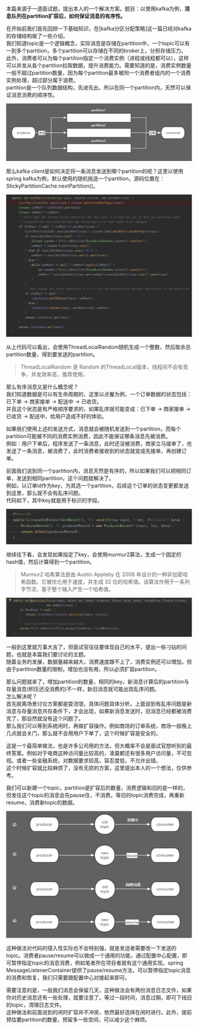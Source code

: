 本篇来源于一道面试题，提出本人的一个解决方案。题目：以使用kafka为例，**消息队列在partition扩容后，如何保证消息的有序性。**     

在开始前我们首先回顾一下基础知识，在[kafka分区分配策略]这一篇已经对kafka的存储结构做了一些介绍。    
我们知道topic是一个逻辑概念，实际消息是存储在partition中，一个topic可以有一到多个partition，多个partition可以存储在不同的broker上，分担存储压力。   
此外，消费者可以为每个partition指定一个消费实例（进程或线程都可以），这样可以并发从各个partition拉取数据，提升消费能力。需要知道的是，消费实例数量一般不超过partition数量，因为每个partition最多被同一个消费者组内的一个消费实例处理，超过部分属于浪费。   
partition是一个队列数据结构，先进先出，所以在同一个partition内，天然可以保证消息消费的顺序性。   

![image](https://github.com/jmilktea/jtea/blob/master/%E4%B8%AD%E9%97%B4%E4%BB%B6/kafka/images/kafka-partition-order-1.png)    

那么kafka client是如何决定将一条消息发送到哪个partition的呢？这里以使用spring kafka为例，默认使用的随机挑选一个partition，源码位置在：StickyPartitionCache.nextPartition()。  

![image](https://github.com/jmilktea/jtea/blob/master/%E4%B8%AD%E9%97%B4%E4%BB%B6/kafka/images/kafka-partition-order-2.png)    

从上代码可以看出，会使用ThreadLocalRandom随机生成一个整数，然后取余总partition数量，得到要发送的partition。    
> ThreadLocalRandom 是 Random 的ThreadLocal版本，线程间不会有竞争，并发效率高，推荐使用。    

那么有序消息又是什么概念呢？   
我们知道数据是可以有生命周期的，这里以点餐为例，一个订单数据的状态包括：已下单 -> 商家接单 -> 配送中 -> 已收货。    
并且这个状态是有严格顺序要求的，如果乱序就可能变成：已下单 -> 商家接单 -> 已收货 -> 配送中，给用户造成不好的体验。    

如果我们使用上述的发送方式，消息就会被随机发送到一个partition，而每个partition可能被不同的消费实例消费，因此不能保证哪条消息先被消费。   
例如：用户下单后，程序发送了一条消息，此时还没被消费，商家立马接单了，也发送了一条消息，被消费了，此时消费者接收到的状态就变成先接单，再创建订单。    

前面我们说到同一个partition内，消息天然是有序的，所以如果我们可以把相同订单，发送到相同partition，这个问题就解决了。   
例如，以订单id作为key，为其选一个partition，后续这个订单的状态变更都发送到这里，那么就不会有乱序问题。   
代码如下，其中key就是用于标识的字段。   

![image](https://github.com/jmilktea/jtea/blob/master/%E4%B8%AD%E9%97%B4%E4%BB%B6/kafka/images/kafka-partition-order-3.png)   

继续往下看，会发现如果指定了key，会使用murmur2算法，生成一个固定的hash值，然后计算得到一个partition。    
> Murmur2 哈希算法是由 Austin Appleby 在 2008 年设计的一种非加密哈希函数。它被优化用于速度，并生成 32 位的哈希值。该算法作用于一系列字节流，基于整个输入产生一个哈希值。    

![image](https://github.com/jmilktea/jtea/blob/master/%E4%B8%AD%E9%97%B4%E4%BB%B6/kafka/images/kafka-partition-order-4.png)    

一般到这里就万事大吉了，但面试官往往要体现自己的水平，提出一些刁钻的问题，也就是本篇我们要讨论的主题。    
随着业务的发展，数据量越来越大，消费速度跟不上了，消费实例还可以增加，但由于partition数量的限制，增加也没有用，所以必须扩容partition。    

那么问题就来了，增加partition的数量，相同的key，新消息计算后的partition与存量消息(积压还没消费的)不一样，新旧消息就可能出现乱序问题。    
怎么解决呢？    
首先脱离场景讨论方案都是耍流氓，具体问题具体分析。上面说到有乱序问题是新消息与存量消息共存条件下，才会出现，如果新消息发送时，旧消息已经都被消费完了，那自然就没有这个问题了。   
那么我们可以等到系统闲时，再做扩容操作。例如商场的订单系统，商场一般晚上几点就会关门，那么就不会用用户下单了，这个时候扩容是安全的。   

这是一个最简单做法，也是许多公司用的方法，但大概率不会是面试官想听到的最终答案。例如对于电商这种访问量比较高的，凌晨都还有很多用户访问量，不可忽视。或者一些金融系统，对数据要求较高，容忍度低，不允许出错。   
这个时候扩容就比较麻烦了，没有无损的方案，这里提出本人的一个想法，仅供参考。   

我们可以新建一个topic，partition是扩容后的数量，消费逻辑和旧的是一样的，但发往这个topic的消息会先pause住，不消费。等旧的topic消费完成，再重新resume，消费新topic的数据。   

![image](https://github.com/jmilktea/jtea/blob/master/%E4%B8%AD%E9%97%B4%E4%BB%B6/kafka/images/kafka-partition-order-5.png)    

这种做法对代码的侵入性实际也不会特别强，就是发送者需要改一下发送的topic。消费者pause/resume可以做成一个通用的功能，通过配置中心配置，即可暂停指定topic的消息消费，例如笔者所在项目者就有这个通用实现。spring MessageListenerContainer提供了pause/resume方法，可以暂停指定topic消息的消费和恢复，我们只需要跟配置中心对接起来即可。   

需要注意的是，一般我们消息会保留几天，这种做法会有两份消息日志文件，如果你对历史消息还有一些处理，就要注意了。等过一段时间，消息过期，即可下线旧的topic，清理日志文件。   
这种做法和前面说到的闲时扩容并不冲突，依然最好选择在闲时进行。此外，提前预估要partition的数量，预留多一些空间，可以减少这个麻烦。   











